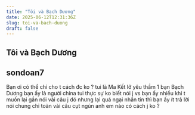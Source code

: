 ```yaml
---
title: "Tôi và Bạch Dương"
date: 2025-06-12T12:31:36Z
slug: toi-va-bach-duong
draft: false
---
```


## Tôi và Bạch Dương

## sondoan7

Bạn ơi có thể chỉ cho t cách đc ko ?
tui là Ma Kết lỡ yêu thầm 1 bạn Bạch Dương bạn ấy là người china
tui thực sự ko biết nói j vs bạn ấy
nhiều khi t muốn lại gần nói vài câu j đó nhưng lại quá ngại
nhắn tin thì bạn ấy ít trả lời nói chung chỉ toàn vài câu cụt ngủn
anh em nào có cách j ko ?